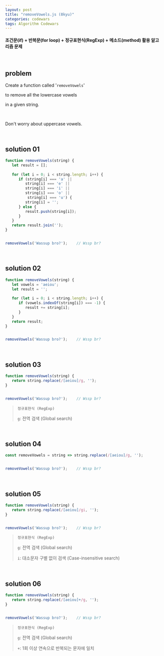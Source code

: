 ```yaml
---
layout: post
title: "removeVowels.js (8kyu)"
categories: codewars
tags: Algorithm Codewars
---
```


#### 조건문(if) + 반복문(for loop) + 정규표현식(RegExp) + 메소드(method) 활용 알고리즘 문제

<br>

## problem

Create a function called '`removeVowels`'

to remove all the lowercase vowels

in a given string.

<br>

Don't worry about uppercase vowels.

<br>

## solution 01

```javascript
function removeVowels(string) {
   let result = [];
   
   for (let i = 0; i < string.length; i++) {
      if (string[i] === 'a' ||
         string[i] === 'e' ||
         string[i] === 'i' ||
         string[i] === 'o' ||
          string[i] === 'u') {
         string[i] = '';
      } else {
         result.push(string[i]);
      }
   }
   return result.join('');
}


removeVowels('Wassup bro?');	// Wssp br?
```

<br>

## solution 02

```javascript
function removeVowels(string) {
   let vowels = 'aeiou';
   let result = '';
   
   for (let i = 0; i < string.length; i++) {
      if (vowels.indexOf(string[i]) === -1) {
         result += string[i];
      }
   }
   return result;
}


removeVowels('Wassup bro?');	// Wssp br?
```

<br>

## solution 03

```javascript
function removeVowels(string) {
   return string.replace(/[aeiou]/g, '');
}


removeVowels('Wassup bro?');	// Wssp br?
```

> `정규표현식 (RegExp)`
>
> `g`: 전역 검색 (Global search)

<br>

## solution 04

```javascript
const removeVowels = string => string.replace(/[aeiou]/g, '');


removeVowels('Wassup bro?');	// Wssp br?
```

<br>

## solution 05

```javascript
function removeVowels(string) {
   return string.replace(/[aeiou]/gi, '');
}


removeVowels('Wassup bro?');	// Wssp br?
```

> `정규표현식 (RegExp)`
>
> `g`: 전역 검색 (Global search)
>
> `i`: 대소문자 구별 없이 검색 (Case-insensitive search)

<br>

## solution 06

```javascript
function removeVowels(string) {
   return string.replace(/[aeiou]+/g, '');
}


removeVowels('Wassup bro?');	// Wssp br?
```

> `정규표현식 (RegExp)`
>
> `g`: 전역 검색 (Global search)
>
> `+`: 1회 이상 연속으로 반복되는 문자에 일치

<br>
